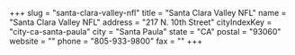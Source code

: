+++
slug = "santa-clara-valley-nfl"
title = "Santa Clara Valley NFL"
name = "Santa Clara Valley NFL"
address = "217 N. 10th Street"
cityIndexKey = "city-ca-santa-paula"
city = "Santa Paula"
state = "CA"
postal = "93060"
website = ""
phone = "805-933-9800"
fax = ""
+++
